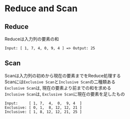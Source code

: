 # Reduce and Scan

## Reduce

Reduceは入力列の要素の和  

```
Input: [ 1, 7, 4, 0, 9, 4 ] => Output: 25
```

## Scan

Scanは入力列の初めから現在の要素までをReduce処理する  
Scanには`Exclusive Scan`と`Inclusive Scan`の二種類ある  
`Exclusive Scan`は, 現在の要素より前までの和を求める  
`Inclusive Scan`は, `Exclusive Scan`に現在の要素を足したもの  


```
Input:     [ 1, 7,  4,  0,  9, 4  ]
Exclusive: [ 0, 1,  8, 12, 12, 21 ]
Inclusive: [ 1, 8, 12, 12, 21, 25 ]
```
